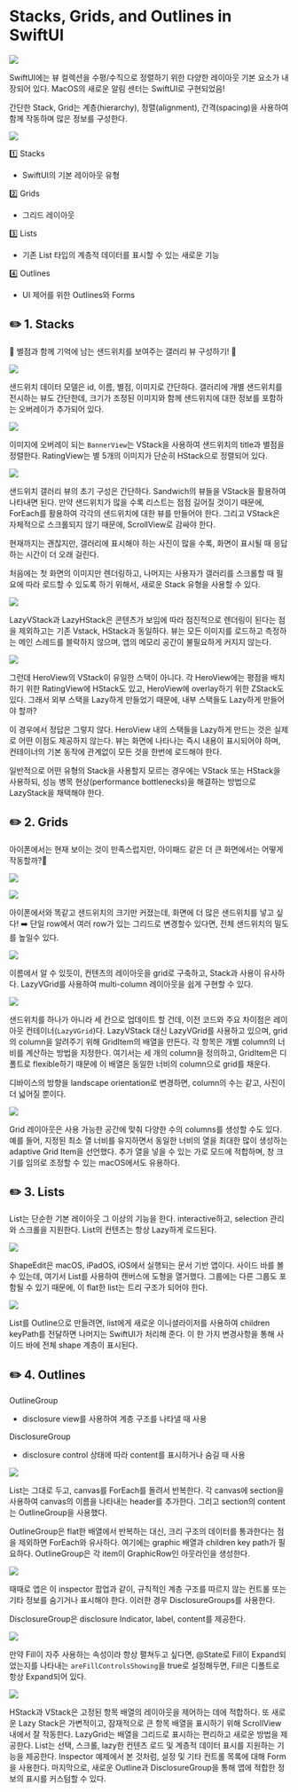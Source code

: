 # Stacks, Grids, and Outlines in SwiftUI
![](https://velog.velcdn.com/images/marisol/post/0274c4d9-3669-479e-aa8d-e5e3319d8d47/image.png)

SwiftUI에는 뷰 컬렉션을 수평/수직으로 정렬하기 위한 다양한 레이아웃 기본 요소가 내장되어 있다.
MacOS의 새로운 알림 센터는 SwiftUI로 구현되었음!

간단한 Stack, Grid는 계층(hierarchy), 정렬(alignment), 간격(spacing)을 사용하여 함께 작동하며 많은 정보를 구성한다.

![](https://velog.velcdn.com/images/marisol/post/0212340a-5eb1-476b-a1be-938d48a78771/image.png)

1️⃣ Stacks 
- SwiftUI의 기본 레이아웃 유형

2️⃣ Grids
- 그리드 레이아웃

3️⃣ Lists
- 기존 List 타입의 계층적 데이터를 표시할 수 있는 새로운 기능

4️⃣ Outlines
- UI 제어를 위한 Outlines와 Forms

## ✏️ 1. Stacks

🥪 별점과 함께 기억에 남는 샌드위치를 보여주는 갤러리 뷰 구성하기! 🥪

![](https://velog.velcdn.com/images/marisol/post/5baceea0-f8c6-4046-8697-538f10d8babb/image.png)

샌드위치 데이터 모델은 id, 이름, 별점, 이미지로 간단하다.
갤러리에 개별 샌드위치를 전시하는 뷰도 간단한데,
크기가 조정된 이미지와 함께 샌드위치에 대한 정보를 포함하는 오버레이가 추가되어 있다.

![](https://velog.velcdn.com/images/marisol/post/c690afe4-6ff8-4e3d-a7ba-2608b590f2d2/image.png)

이미지에 오버레이 되는 ```BannerView```는 VStack을 사용하여 샌드위치의 title과 별점을 정렬한다.
RatingView는 별 5개의 이미지가 단순히 HStack으로 정렬되어 있다.

![](https://velog.velcdn.com/images/marisol/post/5821d264-7557-4b50-910a-afec17d6600b/image.png)

샌드위치 갤러리 뷰의 초기 구성은 간단하다. Sandwich의 뷰들을 VStack을 활용하여 나타내면 된다.
만약 샌드위치가 많을 수록 리스트는 점점 길어질 것이기 때문에, ForEach를 활용하여 각각의 샌드위치에 대한 뷰를 만들어야 한다.
그리고 VStack은 자체적으로 스크롤되지 않기 때문에, ScrollView로 감싸야 한다.

현재까지는 괜찮지만, 갤러리에 표시해야 하는 사진이 많을 수록, 화면이 표시될 때 응답하는 시간이 더 오래 걸린다.

처음에는 첫 화면의 이미지만 렌더링하고, 나머지는 사용자가 갤러리를 스크롤할 때 필요에 따라 로드할 수 있도록 하기 위해서, 새로운 Stack 유형을 사용할 수 있다.

![](https://velog.velcdn.com/images/marisol/post/5cd18bda-1d20-407f-8c7d-608051c33ebb/image.png)

LazyVStack과 LazyHStack은 콘텐츠가 보임에 따라 점진적으로 렌더링이 된다는 점을 제외하고는 기존 Vstack, HStack과 동일하다.
뷰는 모든 이미지를 로드하고 측정하는 메인 스레드를 블락하지 않으며, 앱의 메모리 공간이 불필요하게 커지지 않는다.

![](https://velog.velcdn.com/images/marisol/post/2436bb56-fa27-478b-a59c-f7ae2be65e2c/image.png)

그런데 HeroView의 VStack이 유일한 스택이 아니다. 
각 HeroView에는 평점을 배치하기 위한 RatingView에 HStack도 있고,
HeroView에 overlay하기 위한 ZStack도 있다.
그래서 외부 스택을 Lazy하게 만들었기 때문에, 내부 스택들도 Lazy하게 만들어야 할까?

이 경우에서 정답은 그렇지 않다.
HeroView 내의 스택들을 Lazy하게 만드는 것은 실제로 어떤 이점도 제공하지 않는다. 
뷰는 화면에 나타나는 즉시 내용이 표시되어야 하며, 컨테이너의 기본 동작에 관계없이 모든 것을 한번에 로드해야 한다.

일반적으로 어떤 유형의 Stack을 사용할지 모르는 경우에는 VStack 또는 HStack을 사용하되,
성능 병목 현상(performance bottlenecks)을 해결하는 방법으로 LazyStack을 채택해야 한다.

## ✏️ 2. Grids

아이폰에서는 현재 보이는 것이 만족스럽지만, 아이패드 같은 더 큰 화면에서는 어떻게 작동할까?🧐

![](https://velog.velcdn.com/images/marisol/post/2b7d2976-40df-4f3d-88ec-30df5d0f60c9/image.png)

![](https://velog.velcdn.com/images/marisol/post/d4511904-08e2-4e44-9910-2cf95bf91bc9/image.png)

아이폰에서와 똑같고 샌드위치의 크기만 커졌는데, 화면에 더 많은 샌드위치를 넣고 싶다!
➡️ 단일 row에서 여러 row가 있는 그리드로 변경할수 있다면, 전체 샌드위치의 밀도를 높일수 있다.

![](https://velog.velcdn.com/images/marisol/post/fba1786c-1441-493c-948d-ab563c2cf825/image.png)

이름에서 알 수 있듯이, 컨텐츠의 레이아웃을 grid로 구축하고, Stack과 사용이 유사하다.
LazyVGrid를 사용하여 multi-column 레이아웃을 쉽게 구현할 수 있다.

![](https://velog.velcdn.com/images/marisol/post/d27a59b9-9edb-4eb0-a7c7-14e3fda062b9/image.png)

샌드위치를 하나가 아니라 세 칸으로 업데이트 할 건데, 이전 코드와 주요 차이점은 레이아웃 컨테이너(```LazyVGrid```)다.
LazyVStack 대신 LazyVGrid를 사용하고 있으며, grid의 column을 알려주기 위해 GridItem의 배열을 만든다.
각 항목은 개별 column의 너비를 계산하는 방법을 지정한다. 여기서는 세 개의 column을 정의하고, GridItem은 디폴트로 flexible하기 때문에 이 배열은 동일한 너비의 column으로 grid를 채운다.

디바이스의 방향을 landscape orientation로 변경하면, column의 수는 같고, 사진이 더 넓어질 뿐이다.

![](https://velog.velcdn.com/images/marisol/post/216cdd4e-09e9-4d8c-8e8e-e6cd2d8eee73/image.png)

Grid 레이아웃은 사용 가능한 공간에 맞춰 다양한 수의 columns를 생성할 수도 있다.
예를 들어, 지정된 최소 열 너비를 유지하면서 동일한 너비의 열을 최대한 많이 생성하는 adaptive Grid Item을 선언했다.
추가 열을 넣을 수 있는 가로 모드에 적합하며, 창 크기를 임의로 조정할 수 있는 macOS에서도 유용하다.

## ✏️ 3. Lists

List는 단순한 기본 레이아웃 그 이상의 기능을 한다. interactive하고, selection 관리와 스크롤을 지원한다.
List의 컨텐츠는 항상 Lazy하게 로드된다.

![](https://velog.velcdn.com/images/marisol/post/b93c1445-9c22-44c0-a06e-f725eeb34c30/image.png)

ShapeEdit은 macOS, iPadOS, iOS에서 실행되는 문서 기반 앱이다.
사이드 바를 볼 수 있는데, 여기서 List를 사용하여 캔버스에 도형을 열거했다.
그룹에는 다른 그룹도 포함될 수 있기 때문에, 이 flat한 list는 트리 구조가 되어야 한다.

![](https://velog.velcdn.com/images/marisol/post/153aef95-d0b6-4c70-ae3c-5fe349d3428f/image.png)

List를 Outline으로 만들려면, list에게 새로운 이니셜라이저를 사용하여 children keyPath를 전달하면 나머지는 SwiftUI가 처리해 준다.
이 한 가지 변경사항을 통해 사이드 바에 전체 shape 계층이 표시된다.

## ✏️ 4. Outlines

OutlineGroup
- disclosure view를 사용하여 계층 구조를 나타낼 때 사용

DisclosureGroup
- disclosure control 상태에 따라 content를 표시하거나 숨길 때 사용

![](https://velog.velcdn.com/images/marisol/post/826f9c3d-eefd-442f-8316-014081fa2695/image.png)

List는 그대로 두고, canvas를 ForEach를 돌려서 반복한다.
각 canvas에 section을 사용하여 canvas의 이름을 나타내는 header를 추가한다.
그리고 section의 content는 OutlineGroup을 사용했다.

OutlineGroup은 flat한 배열에서 반복하는 대신, 크리 구조의 데이터를 통과한다는 점을 제외하면 ForEach와 유사하다.
여기에는 graphic 배열과 children key path가 필요하다.
OutlineGroup은 각 item이 GraphicRow인 아웃라인을 생성한다.

![](https://velog.velcdn.com/images/marisol/post/e5af61c5-c075-439d-9b78-7e83ab660634/image.png)

때때로 앱은 이 inspector 팝업과 같이, 규칙적인 계층 구조를 따르지 않는 컨트롤 또는 기타 정보를 숨기거나 표시해야 한다.
이러한 경우 DisclosureGroups를 사용한다.

DisclosureGroup은 disclosure Indicator, label, content를 제공한다.

![](https://velog.velcdn.com/images/marisol/post/1364bee3-51ad-4fd9-af7a-3f082f6beadc/image.png)

만약 Fill이 자주 사용하는 속성이라 항상 펼쳐두고 싶다면,
@State로 Fill이 Expand되었는지를 나타내는 ```areFillControlsShowing```을 true로 설정해두면, Fill은 디폴트로 항상 Expand되어 있다.

![](https://velog.velcdn.com/images/marisol/post/4c7c414e-f0bc-453f-b18c-d0708db991fc/image.png)

HStack과 VStack은 고정된 항목 배열의 레이아웃을 제어하는 데에 적합하다.
또 새로운 Lazy Stack은 가변적이고, 잠재적으로 큰 항목 배열을 표시하기 위해 ScrollView 내에서 잘 작동한다.
LazyGrid는 배열을 그리드로 표시하는 편리하고 새로운 방법을 제공한다.
List는 선택, 스크롤, lazy한 컨텐츠 로드 및 계층적 데이터 표시를 지원하는 기능을 제공한다.
Inspector 예제에서 본 것처럼, 설정 및 기타 컨트롤 목록에 대해 Form을 사용한다.
마지막으로, 새로운 Outline과 DisclosureGroup을 통해 앱에 적합한 정보의 표시를 커스텀할 수 있다.
